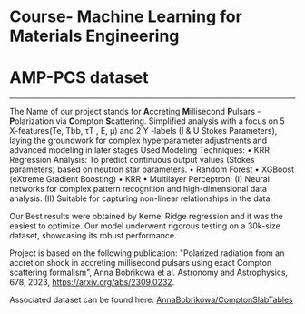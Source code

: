 # Course- Machine Learning for Materials Engineering

# AMP-PCS dataset
-----
The Name of our project stands for **A**ccreting **M**illisecond **P**ulsars - **P**olarization via **C**ompton **S**cattering.
Simplified analysis with a focus on 5 X-features(Te, Tbb, τT , E, μ) and 2 Y -labels (I & U Stokes Parameters), laying the groundwork for complex hyperparameter adjustments and advanced modeling in later stages
Used Modeling Techniques:
• KRR Regression Analysis: To predict continuous output values (Stokes
parameters) based on neutron star parameters.
• Random Forest
• XGBoost (eXtreme Gradient Boosting)
• KRR
• Multilayer Perceptron:
(I) Neural networks for complex pattern recognition and
high-dimensional data analysis.
(II) Suitable for capturing non-linear relationships in the data. 

Our Best results were obtained by Kernel Ridge regression and it was the easiest to optimize. Our model underwent rigorous testing on a 30k-size dataset,
showcasing its robust performance.

Project is based on the following publication:
"Polarized radiation from an accretion shock in accreting millisecond pulsars using exact Compton scattering formalism", Anna Bobrikowa et al. Astronomy and Astrophysics, 678, 2023, https://arxiv.org/abs/2309.0232.

Associated dataset can be found here:
[AnnaBobrikowa/ComptonSlabTables](https://github.com/AnnaBobrikova/ComptonSlabTables)
